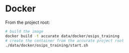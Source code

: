 Docker
=======

From the project root:

``` bash
# build the image
docker build -t accurate data/docker/osips_training
# create the container from the accurate project root
./data/docker/osips_training/start.sh
```
